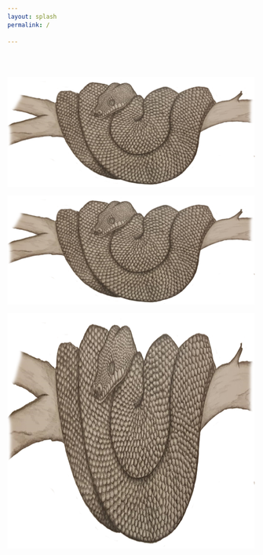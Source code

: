```yaml
---
layout: splash
permalink: /

---
```


  <br>
  <br><br>


<img src="assets/snake2.png" alt="welcome" class="inline"/>

![layout examples](/assets/snake2.png)

<img src="/assets/snake2.png" height=480>
